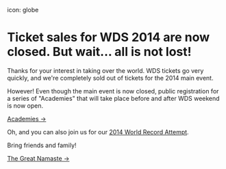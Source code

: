 icon: globe

# Ticket sales for WDS 2014 are now closed. But wait... all is not lost!

Thanks for your interest in taking over the world. WDS tickets go very quickly, and we're completely sold out of tickets for the 2014 main event.

However! Even though the main event is now closed, public registration for a series of "Academies" that will take place before and after WDS weekend is now open.

<a href="/academies" class="button">Academies &rarr;</a>

Oh, and you can also join us for our <a href="http://yogarecord.eventbrite.com">2014 World Record Attempt</a>. 

Bring friends and family!

<a href="/2014-world-record" class="button">The Great Namaste &rarr;</a>

